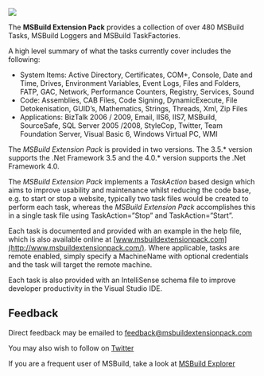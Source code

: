 ![](https://github.com/mikefourie/MSBuildExtensionPack/raw/master/Images/Logo.png)

The **MSBuild Extension Pack** provides a collection of over 480 MSBuild Tasks, MSBuild Loggers and MSBuild TaskFactories.

A high level summary of what the tasks currently cover includes the following:

* System Items: Active Directory, Certificates, COM+, Console, Date and Time, Drives, Environment Variables, Event Logs, Files and Folders, FATP, GAC, Network, Performance Counters, Registry, Services, Sound
* Code: Assemblies, CAB Files, Code Signing, DynamicExecute, File Detokenisation, GUID’s, Mathematics, Strings, Threads, Xml, Zip Files
* Applications: BizTalk 2006 / 2009, Email, IIS6, IIS7, MSBuild, SourceSafe, SQL Server 2005 /2008, StyleCop, Twitter, Team Foundation Server, Visual Basic 6, Windows Virtual PC, WMI

The *MSBuild Extension Pack* is provided in two versions. The 3.5.* version supports the .Net Framework 3.5 and the 4.0.* version supports the .Net Framework 4.0.

The *MSBuild Extension Pack* implements a *TaskAction* based design which aims to improve usability and maintenance whilst reducing the code base, e.g. to start or stop a website, typically two task files would be created to perform each task, whereas the *MSBuild Extension Pack* accomplishes this in a single task file using TaskAction=”Stop” and TaskAction=”Start”. 

Each task is documented and provided with an example in the help file, which is also available online at [www.msbuildextensionpack.com](http://www.msbuildextensionpack.com/). Where applicable, tasks are remote enabled, simply specify a MachineName with optional credentials and the task will target the remote machine.
 
Each task is also provided with an IntelliSense schema file to improve developer productivity in the Visual Studio IDE.

## Feedback
Direct feedback may be emailed to [feedback@msbuildextensionpack.com](mailto:feedback@msbuildextensionpack.com)

You may also wish to follow on [Twitter](http://www.twitter.com/msbep)

If you are a frequent user of MSBuild, take a look at [MSBuild Explorer](http://www.msbuildexplorer.com)
